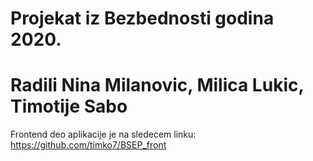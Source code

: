 # Projekat iz Bezbednosti godina 2020.
# Radili Nina Milanovic, Milica Lukic, Timotije Sabo

Frontend deo aplikacije je na sledecem linku: https://github.com/timko7/BSEP_front
